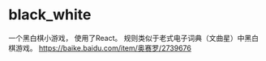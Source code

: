 # black_white
 一个黑白棋小游戏， 
 使用了React。
 规则类似于老式电子词典（文曲星）中黑白棋游戏。
 https://baike.baidu.com/item/奥赛罗/2739676
